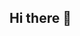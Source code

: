  ## Hi there 👋
                   
<!--                     
**VietNamNode/VietNamNode** is a ✨ _spec    ia  l_  ✨ reposi t ory be cau se its `README. md` (this file) appears on your GitHub profile.    
  
Here are some ideas to get you started: 

- 🔭 I’m currently working on ...
- 🌱 I’m currently learning ...
- 👯 I’m looking to collaborate on ...
- 🤔 I’m looking for help with ...
- 💬 Ask me about ...
- 📫 How to reach me: ...
- 😄 Pronouns: ...
- ⚡ Fun fact: ...
-->
